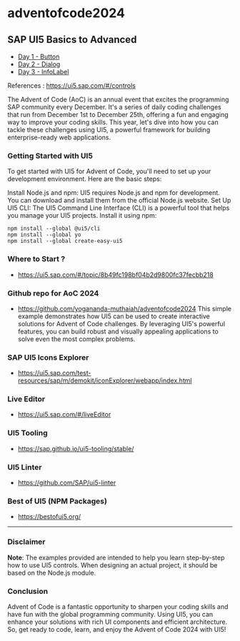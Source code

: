 # adventofcode2024

## SAP UI5 Basics to Advanced

* [Day 1 - Button](https://github.com/yogananda-muthaiah/adventofcode2024/tree/main/aoc-day01)
* [Day 2 - Dialog](https://github.com/yogananda-muthaiah/adventofcode2024/tree/main/aoc-day02)
* [Day 3 - InfoLabel](https://github.com/yogananda-muthaiah/adventofcode2024/tree/main/aoc-day03)

References : https://ui5.sap.com/#/controls

The Advent of Code (AoC) is an annual event that excites the programming SAP community every December. It's a series of daily coding challenges that run from December 1st to December 25th, offering a fun and engaging way to improve your coding skills. This year, let's dive into how you can tackle these challenges using UI5, a powerful framework for building enterprise-ready web applications.


### Getting Started with UI5

To get started with UI5 for Advent of Code, you'll need to set up your development environment. Here are the basic steps:

Install Node.js and npm: UI5 requires Node.js and npm for development. You can download and install them from the official Node.js website.
Set Up UI5 CLI: The UI5 Command Line Interface (CLI) is a powerful tool that helps you manage your UI5 projects. Install it using npm:

```
npm install --global @ui5/cli
npm install --global yo
npm install --global create-easy-ui5
```

### Where to Start ?
* https://ui5.sap.com/#/topic/8b49fc198bf04b2d9800fc37fecbb218



### Github repo for AoC 2024
* https://github.com/yogananda-muthaiah/adventofcode2024
This simple example demonstrates how UI5 can be used to create interactive solutions for Advent of Code challenges. By leveraging UI5's powerful features, you can build robust and visually appealing applications to solve even the most complex problems.

### SAP UI5 Icons Explorer

* https://ui5.sap.com/test-resources/sap/m/demokit/iconExplorer/webapp/index.html

### Live Editor
* https://ui5.sap.com/#/liveEditor

### UI5 Tooling
* https://sap.github.io/ui5-tooling/stable/

### UI5 Linter
* https://github.com/SAP/ui5-linter

### Best of UI5 (NPM Packages)
* https://bestofui5.org/

---
### Disclaimer
**Note**: The examples provided are intended to help you learn step-by-step how to use UI5 controls. When designing an actual project, it should be based on the Node.js module.


### Conclusion

Advent of Code is a fantastic opportunity to sharpen your coding skills and have fun with the global programming community. Using UI5, you can enhance your solutions with rich UI components and efficient architecture. So, get ready to code, learn, and enjoy the Advent of Code 2024 with UI5!


